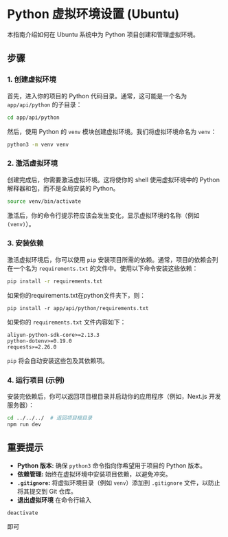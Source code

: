 
# Python 虚拟环境设置 (Ubuntu)

本指南介绍如何在 Ubuntu 系统中为 Python 项目创建和管理虚拟环境。

## 步骤

### 1. 创建虚拟环境

首先，进入你的项目的 Python 代码目录。通常，这可能是一个名为 `app/api/python` 的子目录：

```bash
cd app/api/python
```

然后，使用 Python 的 `venv` 模块创建虚拟环境。我们将虚拟环境命名为 `venv`：

```bash
python3 -m venv venv
```

### 2. 激活虚拟环境

创建完成后，你需要激活虚拟环境。这将使你的 shell 使用虚拟环境中的 Python 解释器和包，而不是全局安装的 Python。

```bash
source venv/bin/activate
```

激活后，你的命令行提示符应该会发生变化，显示虚拟环境的名称（例如 `(venv)`）。

### 3. 安装依赖

激活虚拟环境后，你可以使用 `pip` 安装项目所需的依赖。通常，项目的依赖会列在一个名为 `requirements.txt` 的文件中。使用以下命令安装这些依赖：

```bash
pip install -r requirements.txt
```
如果你的requirements.txt在python文件夹下，则：
````
pip install -r app/api/python/requirements.txt
````

如果你的 `requirements.txt` 文件内容如下：

```
aliyun-python-sdk-core>=2.13.3
python-dotenv>=0.19.0
requests>=2.26.0
```

`pip` 将会自动安装这些包及其依赖项。

### 4. 运行项目 (示例)

安装完依赖后，你可以返回项目根目录并启动你的应用程序（例如，Next.js 开发服务器）：

```bash
cd ../../../  # 返回项目根目录
npm run dev
```

## 重要提示

*   **Python 版本:** 确保 `python3` 命令指向你希望用于项目的 Python 版本。
*   **依赖管理:** 始终在虚拟环境中安装项目依赖，以避免冲突。
*   **`.gitignore`:** 将虚拟环境目录（例如 `venv`）添加到 `.gitignore` 文件，以防止将其提交到 Git 仓库。
* **退出虚拟环境**
在命令行输入
````
deactivate
````
即可

